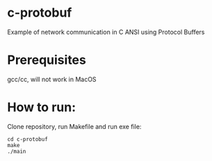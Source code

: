 # c-protobuf
Example of network communication in C ANSI using Protocol Buffers

# Prerequisites
gcc/cc, will not work in MacOS

# How to run:

Clone repository, run Makefile and run exe file:

```
cd c-protobuf
make
./main
```
